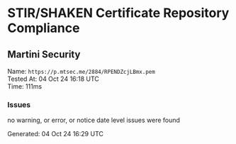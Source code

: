 # STIR/SHAKEN Certificate Repository Compliance

## Martini Security

Name: `https://p.mtsec.me/2884/RPENDZcjLBmx.pem`\
Tested At: 04 Oct 24 16:18 UTC\
Time: 111ms

### Issues

no warning, or error, or notice date level issues were found

Generated: 04 Oct 24 16:29 UTC